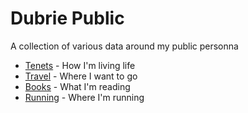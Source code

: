 Dubrie Public
======================
A collection of various data around my public personna

* [Tenets](https://github.com/dubrie/public/blob/master/tenets.md) - How I'm living life
* [Travel](https://github.com/dubrie/public/blob/master/travel.md) - Where I want to go
* [Books](https://github.com/dubrie/public/blob/master/books.md) - What I'm reading
* [Running](https://github.com/dubrie/public/blob/master/running.md) - Where I'm running
